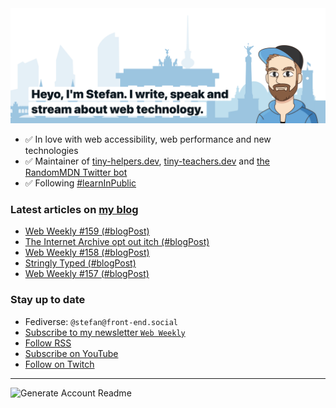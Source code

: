 <img alt="Heyo, I'm Stefan. I write and speak about web technology." src="https://raw.githubusercontent.com/stefanjudis/stefanjudis/main/screenshot.png">

- ✅ In love with web accessibility, web performance and new technologies
- ✅ Maintainer of [tiny-helpers.dev](https://tiny-helpers.dev), [tiny-teachers.dev](https://tiny-teachers.dev/) and [the RandomMDN Twitter bot](https://twitter.com/randomMDN)
- ✅ Following [#learnInPublic](https://www.stefanjudis.com/today-i-learned/)
### Latest articles on [my blog](https://www.stefanjudis.com)

<!-- BLOG-POST-LIST:START -->
- [Web Weekly #159 &lpar;#blogPost&rpar;](https://www.stefanjudis.com/blog/web-weekly-159/)
- [The Internet Archive opt out itch &lpar;#blogPost&rpar;](https://www.stefanjudis.com/blog/the-internet-archive-opt-out-itch/)
- [Web Weekly #158 &lpar;#blogPost&rpar;](https://www.stefanjudis.com/blog/web-weekly-158/)
- [Stringly Typed &lpar;#blogPost&rpar;](https://www.stefanjudis.com/blog/stringly-typed/)
- [Web Weekly #157 &lpar;#blogPost&rpar;](https://www.stefanjudis.com/blog/web-weekly-157/)
<!-- BLOG-POST-LIST:END -->

### Stay up to date

- Fediverse: `@stefan@front-end.social`
- [Subscribe to my newsletter `Web Weekly`](https://webweekly.email/)
- [Follow RSS](https://www.stefanjudis.com/feeds/)
- [Subscribe on YouTube](https://youtube.com/c/stefanjudis)
- [Follow on Twitch](https://www.twitch.tv/stefanjudis)

---

![Generate Account Readme](https://github.com/stefanjudis/stefanjudis/workflows/Generate%20Account%20Readme/badge.svg)

